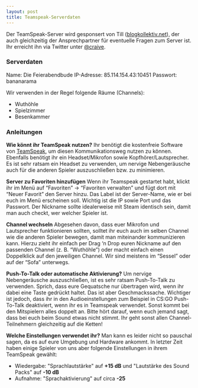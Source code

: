 ```yaml
---
layout: post
title: Teamspeak-Serverdaten
---
```


Der TeamSpeak-Server wird gesponsert von Till ([blogkollektiv.net](http://blogkollektiv.net)), der auch gleichzeitig der Ansprechpartner für eventuelle Fragen zum Server ist. Ihr erreicht ihn via Twitter unter [@craive](https://twitter.com/craive).

### Serverdaten

Name: Die Feierabendbude
IP-Adresse: 85.114.154.43:10451
Passwort: bananarama

Wir verwenden in der Regel folgende Räume (Channels):
* Wuthöhle
* Spielzimmer
* Besenkammer

### Anleitungen

**Wie könnt ihr TeamSpeak nutzen?**
Ihr benötigt die kostenfreie Software von [TeamSpeak](http://www.teamspeak.com), um diesen Kommunikationsweg nutzen zu können. Ebenfalls benötigt ihr ein Headset/Mikrofon sowie Kopfhörer/Lautsprecher. Es ist sehr ratsam ein Headset zu verwenden, um nervige Nebengeräusche auch für die anderen Spieler auszuschließen bzw. zu minimieren.

**Server zu Favoriten hinzufügen**
Wenn ihr Teamspeak gestartet habt, klickt ihr im Menü auf “Favoriten” → “Favoriten verwalten” und fügt dort mit “Neuer Favorit” den Server hinzu. Das Label ist der Server-Name, wie er bei euch im Menü erscheinen soll. Wichtig ist die IP sowie Port und das Passwort. Der Nickname sollte idealerweise mit Steam identisch sein, damit man auch checkt, wer welcher Spieler ist.

**Channel wechseln**
Abgesehen davon, dass euer Mikrofon und Lautsprecher funktionieren sollten, solltet ihr euch auch im selben Channel wie die anderen Spieler bewegen, damit man miteinander kommunizieren kann. Hierzu zieht ihr einfach per Drag ‘n Drop euren Nickname auf den passenden Channel (z. B. “Wuthöhle”) oder macht einfach einen Doppelklick auf den jeweiligen Channel. Wir sind meistens im “Sessel” oder auf der “Sofa” unterwegs.

**Push-To-Talk oder automatische Aktivierung?**
Um nervige Nebengeräusche auszuschließen, ist es sehr ratsam Push-To-Talk zu verwenden. Sprich, dass eure Gequatsche nur übertragen wird, wenn ihr dabei eine Taste gedrückt haltet. Das ist aber Geschmackssache. Wichtiger ist jedoch, dass ihr in den Audioeinstellungen zum Beispiel in CS:GO Push-To-Talk deaktiviert, wenn ihr es in Teamspeak verwendet. Sonst kommt bei den Mitspielern alles doppelt an. Bitte hört darauf, wenn euch jemand sagt, dass bei euch beim Sound etwas nicht stimmt. Ihr geht sonst allen Channel-Teilnehmern gleichzeitig auf die Ketten!

**Welche Einstellungen verwendet ihr?**
Man kann es leider nicht so pauschal sagen, da es auf eure Umgebung und Hardware ankommt. In letzter Zeit haben einige Spieler von uns aber folgende Einstellungen in ihrem TeamSpeak gewählt: 
* Wiedergabe: "Sprachlautstärke" auf **+15 dB** und "Lautstärke des Sound Packs" auf **-10 dB**
* Aufnahme: "Sprachaktivierung" auf circa **-25**